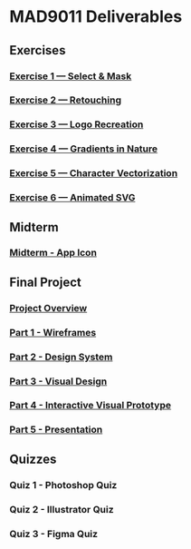 # MAD9011 Deliverables

## Exercises

### [Exercise 1 — Select & Mask](./exercises/ex-1.md)

<Badge text="Updating in progress" type="error" />

### [Exercise 2 — Retouching](./exercises/ex-2.md)

<Badge text="Updating in progress" type="error" />

### [Exercise 3 — Logo Recreation](./exercises/ex-3.md)

<Badge text="Updating in progress" type="error" />

### [Exercise 4 — Gradients in Nature](./exercises/ex-4.md)

<Badge text="Updating in progress" type="error" />

### [Exercise 5 — Character Vectorization](./exercises/ex-5.md)

<Badge text="Updating in progress" type="error" />

### [Exercise 6 — Animated SVG](./exercises/ex-6.md)

<Badge text="Updating in progress" type="error" />

## Midterm

### [Midterm - App Icon](./assignments/assignment-1)

<Badge text="Updating in progress" type="error" />

## Final Project

<Badge text="Updating in progress" type="error" />

### [Project Overview](./finalproject/overview)

### [Part 1 - Wireframes](./finalproject/part1)

### [Part 2 - Design System](./finalproject/part2)

### [Part 3 - Visual Design](./finalproject/part3)

### [Part 4 - Interactive Visual Prototype](./finalproject/part4)

### [Part 5 - Presentation](./finalproject/part5)

## Quizzes

### Quiz 1 - Photoshop Quiz

<Badge text="Due: Date" />

### Quiz 2 - Illustrator Quiz

<Badge text="Due: Date" />

### Quiz 3 - Figma Quiz

<Badge text="Due: Date" />
